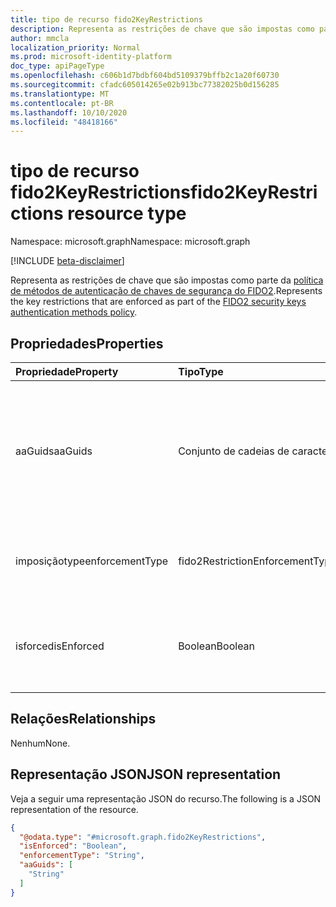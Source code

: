 ```yaml
---
title: tipo de recurso fido2KeyRestrictions
description: Representa as restrições de chave que são impostas como parte da política de métodos de autenticação de chaves de segurança do FIDO2.
author: mmcla
localization_priority: Normal
ms.prod: microsoft-identity-platform
doc_type: apiPageType
ms.openlocfilehash: c606b1d7bdbf604bd5109379bffb2c1a20f60730
ms.sourcegitcommit: cfadc605014265e02b913bc77382025b0d156285
ms.translationtype: MT
ms.contentlocale: pt-BR
ms.lasthandoff: 10/10/2020
ms.locfileid: "48418166"
---
```

# <a name="fido2keyrestrictions-resource-type"></a><span data-ttu-id="9acdb-103">tipo de recurso fido2KeyRestrictions</span><span class="sxs-lookup"><span data-stu-id="9acdb-103">fido2KeyRestrictions resource type</span></span>

<span data-ttu-id="9acdb-104">Namespace: microsoft.graph</span><span class="sxs-lookup"><span data-stu-id="9acdb-104">Namespace: microsoft.graph</span></span>

[!INCLUDE [beta-disclaimer](../../includes/beta-disclaimer.md)]

<span data-ttu-id="9acdb-105">Representa as restrições de chave que são impostas como parte da [política de métodos de autenticação de chaves de segurança do FIDO2](../resources/fido2authenticationmethodconfiguration.md).</span><span class="sxs-lookup"><span data-stu-id="9acdb-105">Represents the key restrictions that are enforced as part of the [FIDO2 security keys authentication methods policy](../resources/fido2authenticationmethodconfiguration.md).</span></span>

## <a name="properties"></a><span data-ttu-id="9acdb-106">Propriedades</span><span class="sxs-lookup"><span data-stu-id="9acdb-106">Properties</span></span>
|<span data-ttu-id="9acdb-107">Propriedade</span><span class="sxs-lookup"><span data-stu-id="9acdb-107">Property</span></span>|<span data-ttu-id="9acdb-108">Tipo</span><span class="sxs-lookup"><span data-stu-id="9acdb-108">Type</span></span>|<span data-ttu-id="9acdb-109">Descrição</span><span class="sxs-lookup"><span data-stu-id="9acdb-109">Description</span></span>|
|:---|:---|:---|
|<span data-ttu-id="9acdb-110">aaGuids</span><span class="sxs-lookup"><span data-stu-id="9acdb-110">aaGuids</span></span>|<span data-ttu-id="9acdb-111">Conjunto de cadeias de caracteres</span><span class="sxs-lookup"><span data-stu-id="9acdb-111">String collection</span></span>|<span data-ttu-id="9acdb-112">Uma coleção de GUIDs de atestado de autenticador.</span><span class="sxs-lookup"><span data-stu-id="9acdb-112">A collection of Authenticator Attestation GUIDs.</span></span> <span data-ttu-id="9acdb-113">AADGUIDs definir tipos de chave e fabricantes.</span><span class="sxs-lookup"><span data-stu-id="9acdb-113">AADGUIDs define key types and manufacturers.</span></span>|
|<span data-ttu-id="9acdb-114">imposiçãotype</span><span class="sxs-lookup"><span data-stu-id="9acdb-114">enforcementType</span></span>|<span data-ttu-id="9acdb-115">fido2RestrictionEnforcementType</span><span class="sxs-lookup"><span data-stu-id="9acdb-115">fido2RestrictionEnforcementType</span></span>|<span data-ttu-id="9acdb-116">Tipo de imposição.</span><span class="sxs-lookup"><span data-stu-id="9acdb-116">Enforcement type.</span></span> <span data-ttu-id="9acdb-117">Os valores possíveis são: `allow` e `block`.</span><span class="sxs-lookup"><span data-stu-id="9acdb-117">Possible values are: `allow`, `block`.</span></span>|
|<span data-ttu-id="9acdb-118">isforced</span><span class="sxs-lookup"><span data-stu-id="9acdb-118">isEnforced</span></span>|<span data-ttu-id="9acdb-119">Boolean</span><span class="sxs-lookup"><span data-stu-id="9acdb-119">Boolean</span></span>|<span data-ttu-id="9acdb-120">Determina se a imposição de chave configurada está habilitada.</span><span class="sxs-lookup"><span data-stu-id="9acdb-120">Determines if the configured key enforcement is enabled.</span></span>|

## <a name="relationships"></a><span data-ttu-id="9acdb-121">Relações</span><span class="sxs-lookup"><span data-stu-id="9acdb-121">Relationships</span></span>
<span data-ttu-id="9acdb-122">Nenhum</span><span class="sxs-lookup"><span data-stu-id="9acdb-122">None.</span></span>

## <a name="json-representation"></a><span data-ttu-id="9acdb-123">Representação JSON</span><span class="sxs-lookup"><span data-stu-id="9acdb-123">JSON representation</span></span>
<span data-ttu-id="9acdb-124">Veja a seguir uma representação JSON do recurso.</span><span class="sxs-lookup"><span data-stu-id="9acdb-124">The following is a JSON representation of the resource.</span></span>
<!-- {
  "blockType": "resource",
  "@odata.type": "microsoft.graph.fido2KeyRestrictions"
}
-->
``` json
{
  "@odata.type": "#microsoft.graph.fido2KeyRestrictions",
  "isEnforced": "Boolean",
  "enforcementType": "String",
  "aaGuids": [
    "String"
  ]
}
```
